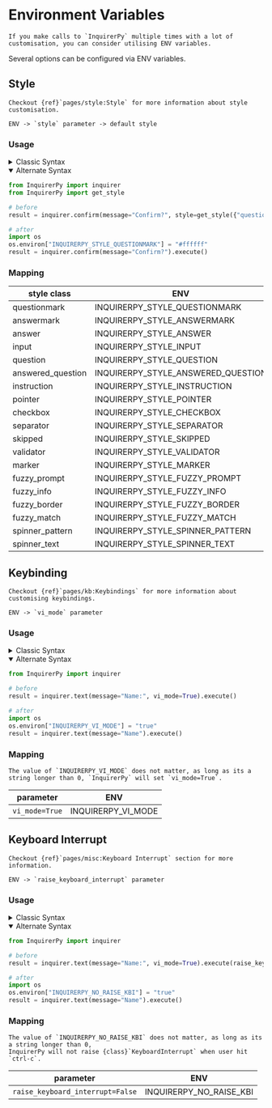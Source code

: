 # Environment Variables

```{tip}
If you make calls to `InquirerPy` multiple times with a lot of customisation, you can consider utilising ENV variables.
```

Several options can be configured via ENV variables.

## Style

```{note}
Checkout {ref}`pages/style:Style` for more information about style customisation.
```

```{admonition} priority
ENV -> `style` parameter -> default style
```

### Usage

<details>
  <summary>Classic Syntax</summary>

```python
from InquirerPy import prompt
from InquirerPy import get_style

# before
result = prompt(questions=[{"type": "confirm", "message": "Confirm?"}], style={"questionmark": "#ffffff"})

# after
import os
os.environ["INQUIRERPY_STYLE_QUESTIONMARK"] = "#ffffff"
result = prompt(questions=[{"type": "confirm", "message": "Confirm?"}])
```

</details>

<details open>
  <summary>Alternate Syntax</summary>

```python
from InquirerPy import inquirer
from InquirerPy import get_style

# before
result = inquirer.confirm(message="Confirm?", style=get_style({"questionmark": "#ffffff"})).execute()

# after
import os
os.environ["INQUIRERPY_STYLE_QUESTIONMARK"] = "#ffffff"
result = inquirer.confirm(message="Confirm?").execute()
```

</details>

### Mapping

| style class       | ENV                                |
| ----------------- | ---------------------------------- |
| questionmark      | INQUIRERPY_STYLE_QUESTIONMARK      |
| answermark        | INQUIRERPY_STYLE_ANSWERMARK        |
| answer            | INQUIRERPY_STYLE_ANSWER            |
| input             | INQUIRERPY_STYLE_INPUT             |
| question          | INQUIRERPY_STYLE_QUESTION          |
| answered_question | INQUIRERPY_STYLE_ANSWERED_QUESTION |
| instruction       | INQUIRERPY_STYLE_INSTRUCTION       |
| pointer           | INQUIRERPY_STYLE_POINTER           |
| checkbox          | INQUIRERPY_STYLE_CHECKBOX          |
| separator         | INQUIRERPY_STYLE_SEPARATOR         |
| skipped           | INQUIRERPY_STYLE_SKIPPED           |
| validator         | INQUIRERPY_STYLE_VALIDATOR         |
| marker            | INQUIRERPY_STYLE_MARKER            |
| fuzzy_prompt      | INQUIRERPY_STYLE_FUZZY_PROMPT      |
| fuzzy_info        | INQUIRERPY_STYLE_FUZZY_INFO        |
| fuzzy_border      | INQUIRERPY_STYLE_FUZZY_BORDER      |
| fuzzy_match       | INQUIRERPY_STYLE_FUZZY_MATCH       |
| spinner_pattern   | INQUIRERPY_STYLE_SPINNER_PATTERN   |
| spinner_text      | INQUIRERPY_STYLE_SPINNER_TEXT      |

## Keybinding

```{note}
Checkout {ref}`pages/kb:Keybindings` for more information about customising keybindings.
```

```{admonition} priority
ENV -> `vi_mode` parameter
```

### Usage

<details>
  <summary>Classic Syntax</summary>

```python
from InquirerPy import prompt

# before
result = prompt(questions=[{"type": "input", "message": "Name:"}], vi_mode=True)

# after
import os
os.environ["INQUIRERPY_VI_MODE"] = "true"
result = prompt(questions=[{"type": "input", "message": "Name:"}])
```

</details>

<details open>
  <summary>Alternate Syntax</summary>

```python
from InquirerPy import inquirer

# before
result = inquirer.text(message="Name:", vi_mode=True).execute()

# after
import os
os.environ["INQUIRERPY_VI_MODE"] = "true"
result = inquirer.text(message="Name").execute()
```

</details>

### Mapping

```{note}
The value of `INQUIRERPY_VI_MODE` does not matter, as long as its a string longer than 0, `InquirerPy` will set `vi_mode=True`.
```

| parameter      | ENV                |
| -------------- | ------------------ |
| `vi_mode=True` | INQUIRERPY_VI_MODE |

## Keyboard Interrupt

```{note}
Checkout {ref}`pages/misc:Keyboard Interrupt` section for more information.
```

```{admonition} priority
ENV -> `raise_keyboard_interrupt` parameter
```

### Usage

<details>
  <summary>Classic Syntax</summary>

```python
from InquirerPy import prompt

# before
result = prompt(questions=[{"type": "secret", "message": "Password:"}], raise_keyboard_interrupt=False)

# after
import os
os.environ["INQUIRERPY_NO_RAISE_KBI"] = "true"
result = prompt(questions=[{"type": "secret", "message": "Password:"}])
```

</details>

<details open>
  <summary>Alternate Syntax</summary>

```python
from InquirerPy import inquirer

# before
result = inquirer.text(message="Name:", vi_mode=True).execute(raise_keyboard_interrupt=False)

# after
import os
os.environ["INQUIRERPY_NO_RAISE_KBI"] = "true"
result = inquirer.text(message="Name").execute()
```

</details>

### Mapping

```{note}
The value of `INQUIRERPY_NO_RAISE_KBI` does not matter, as long as its a string longer than 0,
InquirerPy will not raise {class}`KeyboardInterrupt` when user hit `ctrl-c`.
```

| parameter                        | ENV                     |
| -------------------------------- | ----------------------- |
| `raise_keyboard_interrupt=False` | INQUIRERPY_NO_RAISE_KBI |
